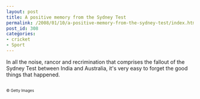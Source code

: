 ```yaml
---
layout: post
title: A positive memory from the Sydney Test
permalink: /2008/01/10/a-positive-memory-from-the-sydney-test/index.html
post_id: 308
categories: 
- cricket
- Sport
---
```


 In all the noise, rancor and recrimination that comprises the fallout of the Sydney Test between India and Australia, it's very easy to forget the good things that happened.




<img src="http://jordanbrock.com/assets/2008/1/10/84649.2.jpg" alt="" /><br/>




<span style="font-size : 10px">&copy; Getty Images</span>

